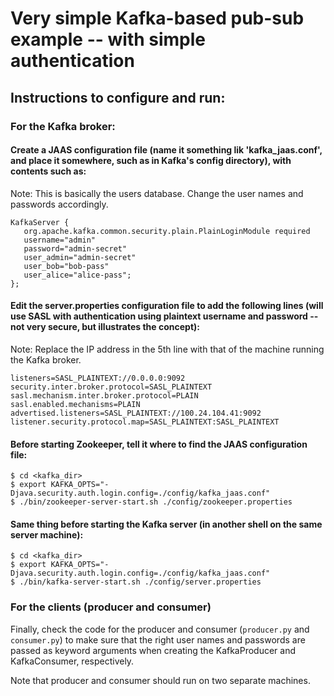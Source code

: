 # Very simple Kafka-based pub-sub example -- with simple authentication 

## Instructions to configure and run:

### For the Kafka broker:

#### Create a JAAS configuration file (name it something lik 'kafka_jaas.conf', and place it somewhere, such as in Kafka's config directory), with contents such as:

Note: This is basically the users database. Change the user names and passwords accordingly.

```
KafkaServer {
   org.apache.kafka.common.security.plain.PlainLoginModule required
   username="admin"
   password="admin-secret"
   user_admin="admin-secret"
   user_bob="bob-pass"
   user_alice="alice-pass";
};
```

#### Edit the server.properties configuration file to add the following lines (will use SASL with authentication using plaintext username and password -- not very secure, but illustrates the concept):

Note: Replace the IP address in the 5th line with that of the machine running the Kafka broker.

```
listeners=SASL_PLAINTEXT://0.0.0.0:9092
security.inter.broker.protocol=SASL_PLAINTEXT
sasl.mechanism.inter.broker.protocol=PLAIN
sasl.enabled.mechanisms=PLAIN
advertised.listeners=SASL_PLAINTEXT://100.24.104.41:9092
listener.security.protocol.map=SASL_PLAINTEXT:SASL_PLAINTEXT
```

#### Before starting Zookeeper, tell it where to find the JAAS configuration file:

```
$ cd <kafka_dir>
$ export KAFKA_OPTS="-Djava.security.auth.login.config=./config/kafka_jaas.conf"
$ ./bin/zookeeper-server-start.sh ./config/zookeeper.properties
```

#### Same thing before starting the Kafka server (in another shell on the same server machine):

``` 
$ cd <kafka_dir>
$ export KAFKA_OPTS="-Djava.security.auth.login.config=./config/kafka_jaas.conf"
$ ./bin/kafka-server-start.sh ./config/server.properties
```
### For the clients (producer and consumer)

Finally, check the code for the producer and consumer (`producer.py` and `consumer.py`) to make sure that the right user names and passwords are passed as keyword arguments when creating the KafkaProducer and KafkaConsumer, respectively. 

Note that producer and consumer should run on two separate machines.
